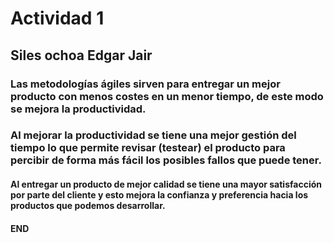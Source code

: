 # Actividad 1
## Siles ochoa Edgar Jair

### Las metodologías ágiles sirven para entregar un mejor producto con menos costes en un menor tiempo, de este modo se mejora la productividad. 
### Al mejorar la productividad se tiene una mejor gestión del tiempo lo que permite revisar (testear) el producto para percibir de forma más fácil los posibles fallos que puede tener. 
#### Al entregar un producto de mejor calidad se tiene una mayor satisfacción por parte del cliente y esto mejora la confianza y preferencia hacia los productos que podemos desarrollar. 


#### END 